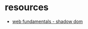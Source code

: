 # resources

* [web fundamentals - shadow dom](https://developers.google.com/web/fundamentals/web-components/shadowdom)
